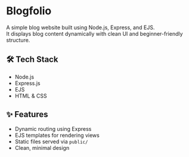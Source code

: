 # Blogfolio

A simple blog website built using Node.js, Express, and EJS.  
It displays blog content dynamically with clean UI and beginner-friendly structure.

## 🛠 Tech Stack

- Node.js
- Express.js
- EJS
- HTML & CSS

## ✨ Features

- Dynamic routing using Express
- EJS templates for rendering views
- Static files served via `public/`
- Clean, minimal design

